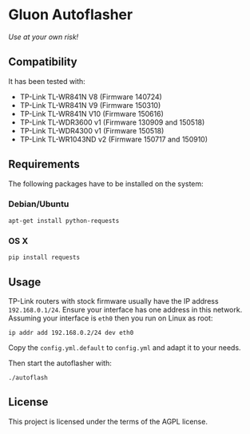Gluon Autoflasher
=================

*Use at your own risk!*


## Compatibility

It has been tested with:
* TP-Link TL-WR841N V8 (Firmware 140724)
* TP-Link TL-WR841N V9 (Firmware 150310)
* TP-Link TL-WR841N V10 (Firmware 150616)
* TP-Link TL-WDR3600 v1 (Firmware 130909 and 150518)
* TP-Link TL-WDR4300 v1 (Firmware 150518)
* TP-Link TL-WR1043ND v2 (Firmware 150717 and 150910)


## Requirements

The following packages have to be installed on the system:

### Debian/Ubuntu

```
apt-get install python-requests
```

### OS X

```
pip install requests
```


## Usage

TP-Link routers with stock firmware usually have the IP address `192.168.0.1/24`.
Ensure your interface has one address in this network.
Assuming your interface is `eth0` then you run on Linux as root:
```
ip addr add 192.168.0.2/24 dev eth0
```

Copy the `config.yml.default` to `config.yml` and adapt it to your needs.

Then start the autoflasher with:

```
./autoflash
```


## License

This project is licensed under the terms of the AGPL license.
